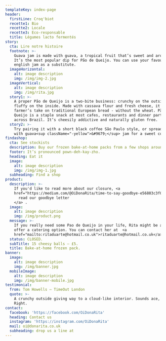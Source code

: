 ```yaml
---
templateKey: index-page
header:
  firstLine: Croq'biot
  recette1: Bio
  recette2: Locale
  recette3: Eco-responsable
  title: Légumes lacto fermentés
story:
  cta: Lire notre histoire
  footnote: >-
    Guava jam is made with guava, a tropical fruit that’s sweet and aromatic.
    It’s the most popular dip for Pão de Queijo. You can use your favourite
    english jam as a substitute.
  imageHorizontal:
    alt: image description
    img: /img/img-2.jpg
  imageVertical:
    alt: image description
    img: /img/rita.jpg
  story1: >-
    A proper Pão de Queijo is a two-bite business: crunchy on the outside and
    fluffy on the inside. Made with cassava flour and fresh cheese, it’s a
    farmer’s take on traditional European bread - without the wheat. Pão de
    Queijo is a staple snack at most cafes, restaurants and dinner parties
    across Brazil. It’s cheesily addictive and naturally gluten free.
  story2: >-
    Try pairing it with a short black coffee São Paulo style, or spread thickly
    with guava<sup className="-yellow">&#9679;</sup> jam for a sweet contrast.
findashop:
  cta: See stockists
  description: Buy our frozen bake-at-home packs from a few shops around London.
  footer: It’s pronounced pown-deh-kay-zho.
  heading: Eat it
  image:
    alt: image description
    img: /img/img-1.jpg
  subheading: Find a shop
product:
  description: >-
    If you'd like to read more about our closure, <a
    href="https://medium.com/@OiDonaRita/time-to-say-goodbye-e56803c3f084">
      read our goodbye letter
    </a> .
  image:
    alt: image description
    img: /img/product.png
  message: >-
    If you really need some Pao de Queijo in your life, Rita might be able to
    offer a catering option. You can contact her at  <a
    href="mailto:ritaduarte@hotmail.co.uk">ritaduarte@hotmail.co.uk</a>.
  status: CLOSED.
  subTitle: 15 cheesy balls – £5.
  title: Bake-at-home frozen pack.
banner:
  image:
    alt: image description
    img: /img/banner.jpg
  mobileImage:
    alt: image description
    img: /img/banner-mobile.jpg
testimonial:
  from: Tom Howells – TimeOut London
  quote: >-
    A crunchy outside giving way to a cloud-like interior. Sounds ace, right?
    Right.
contact:
  facebook: 'https://facebook.com/OiDonaRita'
  heading: Contact us
  instagram: 'https://instagram.com/OiDonaRita'
  mail: oi@donarita.co.uk
  subheading: drop us a line at
---
```


